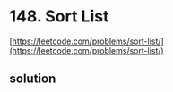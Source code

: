 # 148. Sort List
[https://leetcode.com/problems/sort-list/](https://leetcode.com/problems/sort-list/)

## solution

```python

```